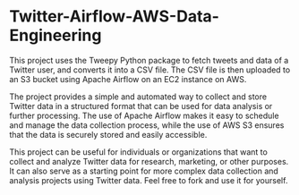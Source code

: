 # Twitter-Airflow-AWS-Data-Engineering
This project uses the Tweepy Python package to fetch tweets and data of a Twitter user, and converts it into a CSV file. The CSV file is then uploaded to an S3 bucket using Apache Airflow on an EC2 instance on AWS.

The project provides a simple and automated way to collect and store Twitter data in a structured format that can be used for data analysis or further processing. The use of Apache Airflow makes it easy to schedule and manage the data collection process, while the use of AWS S3 ensures that the data is securely stored and easily accessible.

This project can be useful for individuals or organizations that want to collect and analyze Twitter data for research, marketing, or other purposes. It can also serve as a starting point for more complex data collection and analysis projects using Twitter data. Feel free to fork and use it for yourself.
